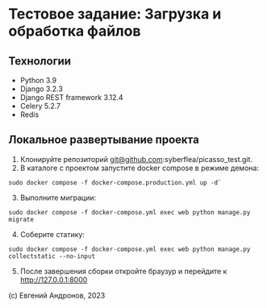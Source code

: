 # Тестовое задание: Загрузка и обработка файлов

## Технологии
 - Python 3.9
 - Django 3.2.3
 - Django REST framework 3.12.4
 - Celery 5.2.7
 - Redis

## Локальное развертывание проекта
1. Клонируйте репозиторий git@github.com:syberflea/picasso_test.git.
2. В каталоге с проектом  запустите docker compose в режиме демона:
```
sudo docker compose -f docker-compose.production.yml up -d`
```

3. Выполните миграции:
```
sudo docker compose -f docker-compose.yml exec web python manage.py migrate
```

4. Соберите статику:
```
sudo docker compose -f docker-compose.yml exec web python manage.py collectstatic --no-input
```

5. После завершения сборки откройте браузур и перейдите к http://127.0.0.1:8000

(с) Евгений Андронов, 2023